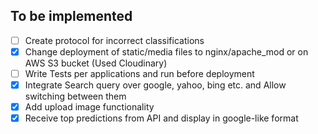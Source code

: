 ## To be implemented

- [ ] Create protocol for incorrect classifications
- [x] Change deployment of static/media files to nginx/apache_mod or on AWS S3 bucket (Used Cloudinary)
- [ ] Write Tests per applications and run before deployment
- [x] Integrate Search query over google, yahoo, bing etc. and Allow switching between them
- [x] Add upload image functionality
- [x] Receive top predictions from API and display in google-like format
